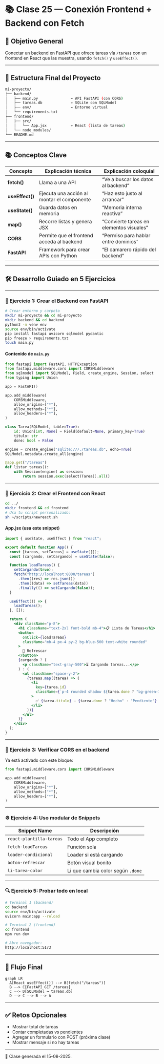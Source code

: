 # 📚 Clase 25 — Conexión Frontend + Backend con Fetch

## 🧠 Objetivo General
Conectar un backend en FastAPI que ofrece tareas vía `/tareas` con un frontend en React que las muestra, usando `fetch()` y `useEffect()`.

---

## 🧱 Estructura Final del Proyecto

```bash
mi-proyecto/
├── backend/
│   ├── main.py               ← API FastAPI (con CORS)
│   ├── tareas.db             ← SQLite con SQLModel
│   ├── env/                  ← Entorno virtual
│   └── requirements.txt
├── frontend/
│   ├── src/
│   │   └── App.jsx           ← React (lista de tareas)
│   └── node_modules/
└── README.md
```

---

## 📚 Conceptos Clave

| Concepto       | Explicación técnica | Explicación coloquial                  |
|----------------|---------------------|----------------------------------------|
| **fetch()**     | Llama a una API     | “Ve a buscar los datos al backend”     |
| **useEffect()** | Ejecuta una acción al montar el componente | “Haz esto justo al arrancar” |
| **useState()**  | Guarda datos en memoria | “Memoria interna reactiva”         |
| **map()**       | Recorre listas y genera JSX | “Convierte tareas en elementos visuales” |
| **CORS**        | Permite que el frontend acceda al backend | “Permiso para hablar entre dominios” |
| **FastAPI**     | Framework para crear APIs con Python | “El camarero rápido del backend” |

---

## 🛠 Desarrollo Guiado en 5 Ejercicios

---

### 🔧 Ejercicio 1: Crear el Backend con FastAPI

```bash
# Crear entorno y carpeta
mkdir mi-proyecto && cd mi-proyecto
mkdir backend && cd backend
python3 -m venv env
source env/bin/activate
pip install fastapi uvicorn sqlmodel pydantic
pip freeze > requirements.txt
touch main.py
```

#### Contenido de `main.py`

```python
from fastapi import FastAPI, HTTPException
from fastapi.middleware.cors import CORSMiddleware
from sqlmodel import SQLModel, Field, create_engine, Session, select
from typing import Union

app = FastAPI()

app.add_middleware(
    CORSMiddleware,
    allow_origins=["*"],
    allow_methods=["*"],
    allow_headers=["*"],
)

class Tarea(SQLModel, table=True):
    id: Union[int, None] = Field(default=None, primary_key=True)
    titulo: str
    done: bool = False

engine = create_engine("sqlite:///./tareas.db", echo=True)
SQLModel.metadata.create_all(engine)

@app.get("/tareas")
def listar_tareas():
    with Session(engine) as session:
        return session.exec(select(Tarea)).all()
```

---

### 🎨 Ejercicio 2: Crear el Frontend con React

```bash
cd ../
mkdir frontend && cd frontend
# Usa tu script personalizado:
sh ~/scripts/newreact.sh
```

#### App.jsx (usa este snippet)

```jsx
import { useState, useEffect } from "react";

export default function App() {
  const [tareas, setTareas] = useState([]);
  const [cargando, setCargando] = useState(false);

  function loadTareas() {
    setCargando(true);
    fetch("http://localhost:8000/tareas")
      .then((res) => res.json())
      .then((data) => setTareas(data))
      .finally(() => setCargando(false));
  }

  useEffect(() => {
    loadTareas();
  }, []);

  return (
    <div className="p-8">
      <h1 className="text-2xl font-bold mb-4">📋 Lista de Tareas</h1>
      <button
        onClick={loadTareas}
        className="mb-4 px-4 py-2 bg-blue-500 text-white rounded"
      >
        🔁 Refrescar
      </button>
      {cargando ? (
        <p className="text-gray-500">⏳ Cargando tareas...</p>
      ) : (
        <ul className="space-y-2">
          {tareas.map((tarea) => (
            <li
              key={tarea.id}
              className={`p-4 rounded shadow ${tarea.done ? "bg-green-100" : "bg-yellow-100"}`}
            >
              ✅ {tarea.titulo} – {tarea.done ? "Hecho" : "Pendiente"}
            </li>
          ))}
        </ul>
      )}
    </div>
  );
}
```

---

### 🔁 Ejercicio 3: Verificar CORS en el backend

Ya está activado con este bloque:

```python
from fastapi.middleware.cors import CORSMiddleware

app.add_middleware(
    CORSMiddleware,
    allow_origins=["*"],
    allow_methods=["*"],
    allow_headers=["*"],
)
```

---

### ⚙️ Ejercicio 4: Uso modular de Snippets

| Snippet Name             | Descripción                           |
|--------------------------|---------------------------------------|
| `react-plantilla-tareas` | Todo el App completo                  |
| `fetch-loadTareas`       | Función sola                          |
| `loader-condicional`     | Loader si está cargando               |
| `boton-refrescar`        | Botón visual bonito                   |
| `li-tarea-color`         | Li que cambia color según `.done`     |

---

### 🔍 Ejercicio 5: Probar todo en local

```bash
# Terminal 1 (backend)
cd backend
source env/bin/activate
uvicorn main:app --reload

# Terminal 2 (frontend)
cd frontend
npm run dev

# Abre navegador:
http://localhost:5173
```

---

## 🔄 Flujo Final

```mermaid
graph LR
  A[React useEffect()] --> B[fetch("/tareas")]
  B --> C[FastAPI GET /tareas]
  C --> D[SQLModel → tareas.db]
  D --> C --> B --> A
```

---

## ✅ Retos Opcionales

- Mostrar total de tareas
- Contar completadas vs pendientes
- Agregar un formulario con POST (próxima clase)
- Mostrar mensaje si no hay tareas

---

📅 Clase generada el 15-08-2025.
